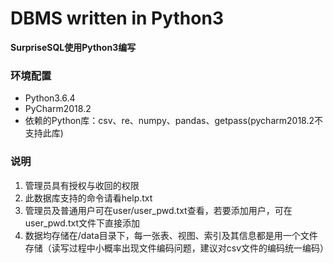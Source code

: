 ﻿# DBMS written in Python3
**SurpriseSQL使用Python3编写**

### 环境配置
- Python3.6.4
- PyCharm2018.2
- 依赖的Python库：csv、re、numpy、pandas、getpass(pycharm2018.2不支持此库)

### 说明
1. 管理员具有授权与收回的权限
2. 此数据库支持的命令请看help.txt
3. 管理员及普通用户可在user/user_pwd.txt查看，若要添加用户，可在user_pwd.txt文件下直接添加
4. 数据均存储在/data目录下，每一张表、视图、索引及其信息都是用一个文件存储（读写过程中小概率出现文件编码问题，建议对csv文件的编码统一编码）

